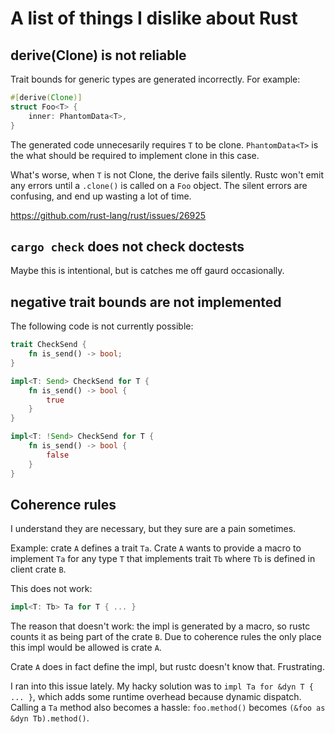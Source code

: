 # A list of things I dislike about Rust

## derive(Clone) is not reliable

Trait bounds for generic types are generated incorrectly. For example:

```rust
#[derive(Clone)]
struct Foo<T> {
	inner: PhantomData<T>,
}
```

The generated code unnecesarily requires `T` to be clone. `PhantomData<T>` is the what should be required to implement clone in this case.

What's worse, when `T` is not Clone, the derive fails silently. Rustc won't emit any errors until a `.clone()` is called on a `Foo` object.
The silent errors are confusing, and end up wasting a lot of time.

https://github.com/rust-lang/rust/issues/26925

## `cargo check` does not check doctests

Maybe this is intentional, but is catches me off gaurd occasionally.

## negative trait bounds are not implemented

The following code is not currently possible:

```rust
trait CheckSend {
	fn is_send() -> bool;
}

impl<T: Send> CheckSend for T {
	fn is_send() -> bool {
		true
	}
}

impl<T: !Send> CheckSend for T {
	fn is_send() -> bool {
		false
	}
}
```

## Coherence rules

I understand they are necessary, but they sure are a pain sometimes.

Example: crate `A` defines a trait `Ta`. Crate `A` wants to provide a macro to implement `Ta` for any type `T` that implements trait `Tb` where `Tb` is defined in client crate `B`.

This does not work:

```rust
impl<T: Tb> Ta for T { ... }
```

The reason that doesn't work: the impl is generated by a macro, so rustc counts it as being part of the crate `B`.
Due to coherence rules the only place this impl would be allowed is crate `A`.

Crate `A` does in fact define the impl, but rustc doesn't know that. Frustrating.

I ran into this issue lately. My hacky solution was to `impl Ta for &dyn T { ... }`, which adds some runtime overhead because dynamic dispatch.
Calling a `Ta` method also becomes a hassle: `foo.method()` becomes `(&foo as &dyn Tb).method()`.
